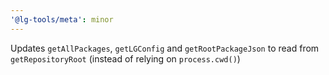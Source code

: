 ```yaml
---
'@lg-tools/meta': minor
---
```


Updates `getAllPackages`, `getLGConfig` and `getRootPackageJson` to read from `getRepositoryRoot` (instead of relying on `process.cwd()`)
